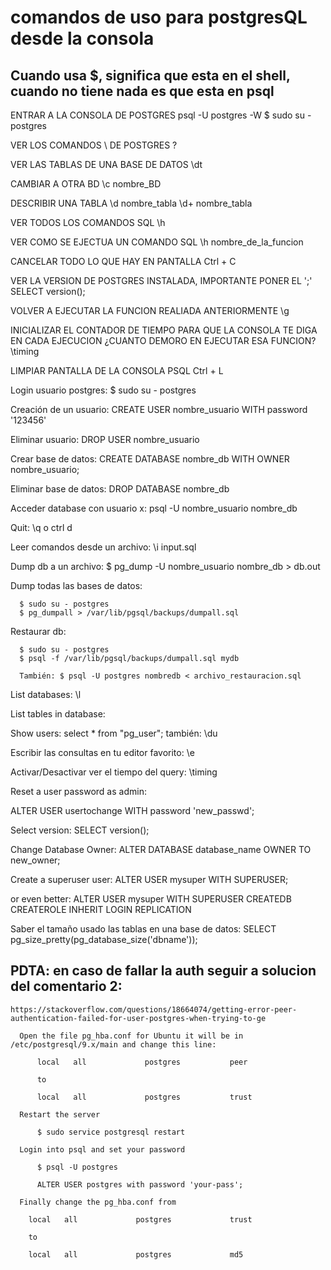 # comandos de uso para postgresQL desde la consola
## Cuando usa $, significa que esta en el shell, cuando no tiene nada es que esta en psql

  ENTRAR A LA CONSOLA DE POSTGRES
    psql -U postgres -W
    $ sudo su - postgres

  VER LOS COMANDOS \ DE POSTGRES
    \?

  VER LAS TABLAS DE UNA BASE DE DATOS
    \dt

  CAMBIAR A OTRA BD
    \c nombre_BD

  DESCRIBIR UNA TABLA
    \d nombre_tabla
    \d+ nombre_tabla

  VER TODOS LOS COMANDOS SQL
    \h

  VER COMO SE EJECTUA UN COMANDO SQL
    \h nombre_de_la_funcion

  CANCELAR TODO LO QUE HAY EN PANTALLA
    Ctrl + C

  VER LA VERSION DE POSTGRES INSTALADA, IMPORTANTE PONER EL ';'
    SELECT version();

  VOLVER A EJECUTAR LA FUNCION REALIADA ANTERIORMENTE
    \g

  INICIALIZAR EL CONTADOR DE TIEMPO PARA QUE LA CONSOLA TE DIGA EN CADA EJECUCION ¿CUANTO DEMORO EN EJECUTAR ESA FUNCION?
    \timing

  LIMPIAR PANTALLA DE LA CONSOLA PSQL
    Ctrl + L


  Login usuario postgres: $ sudo su - postgres

  Creación de un usuario: CREATE USER nombre_usuario WITH password '123456'

  Eliminar usuario: DROP USER nombre_usuario

  Crear base de datos: CREATE DATABASE nombre_db WITH OWNER nombre_usuario;

  Eliminar base de datos: DROP DATABASE nombre_db

  Acceder database con usuario x: psql -U nombre_usuario nombre_db

  Quit: \q o ctrl d

  Leer comandos desde un archivo: \i input.sql

  Dump db a un archivo:  $ pg_dump -U nombre_usuario nombre_db > db.out

  Dump todas las bases de datos:

      $ sudo su - postgres
      $ pg_dumpall > /var/lib/pgsql/backups/dumpall.sql

  Restaurar db:

      $ sudo su - postgres
      $ psql -f /var/lib/pgsql/backups/dumpall.sql mydb

      También: $ psql -U postgres nombredb < archivo_restauracion.sql

  List databases: \l

  List tables in database:

  Show users:
    select * from "pg_user";
    también: \du

  Escribir las consultas en tu editor favorito: \e

  Activar/Desactivar ver el tiempo del query: \timing

  Reset a user password as admin:

  ALTER USER usertochange WITH password 'new_passwd';

  Select version: SELECT version();

  Change Database Owner: ALTER DATABASE database_name OWNER TO new_owner;

  Create a superuser user: ALTER USER mysuper WITH SUPERUSER;

  or even better: ALTER USER mysuper WITH SUPERUSER CREATEDB CREATEROLE INHERIT LOGIN REPLICATION

  Saber el tamaño usado las tablas en una base de datos: SELECT pg_size_pretty(pg_database_size('dbname'));


## PDTA: en caso de fallar la auth seguir a solucion del comentario 2:

    https://stackoverflow.com/questions/18664074/getting-error-peer-authentication-failed-for-user-postgres-when-trying-to-ge

      Open the file pg_hba.conf for Ubuntu it will be in /etc/postgresql/9.x/main and change this line:

          local   all             postgres           peer

          to

          local   all             postgres           trust

      Restart the server

          $ sudo service postgresql restart

      Login into psql and set your password

          $ psql -U postgres

          ALTER USER postgres with password 'your-pass';

      Finally change the pg_hba.conf from

        local   all             postgres             trust

        to

        local   all             postgres             md5
